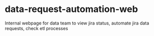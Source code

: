 # data-request-automation-web
Internal webpage for data team to view jira status, automate jira data requests, check etl processes 
